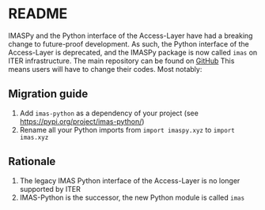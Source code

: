 # README

IMASPy and the Python interface of the Access-Layer have had a breaking change
to future-proof development. As such, the Python interface of the Access-Layer
is deprecated, and the IMASPy package is now called `imas` on ITER
infrastructure. The main repository can be found on
[GitHub](https://github.com/iterorganization/imas-python)
This means users will have to change their codes. Most notably:

## Migration guide
1. Add `imas-python` as a dependency of your project
    (see <https://pypi.org/project/imas-python/>)
2. Rename all your Python imports from `import imaspy.xyz` to `import imas.xyz`

## Rationale
1. The legacy IMAS Python interface of the Access-Layer is no longer supported
    by ITER
2. IMAS-Python is the successor, the new Python module is called `imas`
